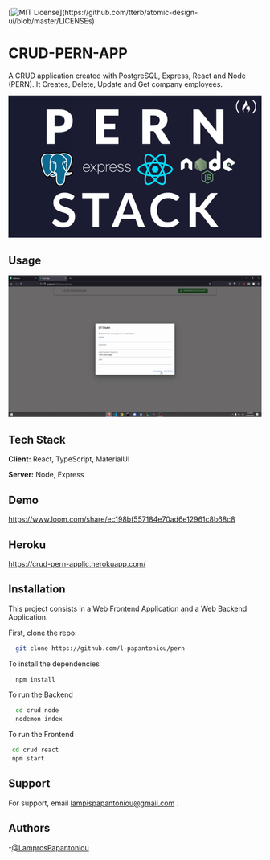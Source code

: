 [![MIT License](https://img.shields.io/apm/l/atomic-design-ui.svg?)](https://github.com/tterb/atomic-design-ui/blob/master/LICENSEs)

# CRUD-PERN-APP

A CRUD application created with PostgreSQL, Express, React and Node (PERN). It Creates,
Delete, Update and Get company employees.

![Logo](logo.png)

## Usage

![](Hnet-image.gif)

## Tech Stack

**Client:** React, TypeScript, MaterialUI

**Server:** Node, Express

## Demo

https://www.loom.com/share/ec198bf557184e70ad6e12961c8b68c8

## Heroku

https://crud-pern-applic.herokuapp.com/

## Installation

This project consists in a Web Frontend Application and a Web Backend Application.

First, clone the repo:

```bash
  git clone https://github.com/l-papantoniou/pern
```

To install the dependencies

```bash
  npm install
```

To run the Backend

```bash
  cd crud node
  nodemon index
```

To run the Frontend

```bash
 cd crud react
 npm start
```

## Support

For support, email lampispapantoniou@gmail.com .

## Authors

-[@LamprosPapantoniou ](https://github.com/LamprosPapantoniou)

